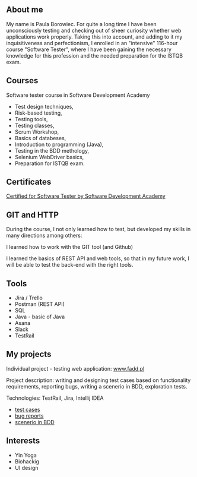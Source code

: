 ## About me

My name is Paula Borowiec. For quite a long time I have been unconsciously testing and checking out of sheer curiosity whether web applications work properly. Taking this into account, and adding to it my inquisitiveness and perfectionism, I enrolled in an "intensive" 116-hour course "Software Tester", where I have been gaining the necessary knowledge for this profession and the needed preparation for the ISTQB exam.
## Courses

Software tester course in Software Development Academy
* Test design techniques,
* Risk-based testing,
* Testing tools,
* Testing classes,
* Scrum Workshop,
* Basics of databeses,
* Introduction to programming (Java),
* Testing in the BDD methology,
* Selenium WebDriver basics,
* Preparation for ISTQB exam.

## Certificates

[Certified for Software Tester by Software Development Academy](https://app.diplomasafe.com/pl-PL/diploma/d8ef2878abdec7b8ec05d86fdabd6243b6da7e9cb)

## GIT and HTTP

During the course, I not only learned how to test, but developed my skills in many directions among others:

I learned how to work with the GIT tool (and Github)

I learned the basics of REST API and web tools, so that in my future work, I will be able to test the back-end with the right tools.

## Tools

* Jira / Trello
* Postman (REST API)
* SQL
* Java - basic of Java
* Asana
* Slack
* TestRail

## My projects

Individual project - testing web application: www.fadd.pl

Project description: writing and designing test cases based on functionality requirements, reporting bugs, writing a scenerio in BDD, exploration tests.

Technologies: TestRail, Jira, Intellij IDEA

* [test cases](https://drive.google.com/drive/u/7/folders/1uA1csHBFTv0RPjlp7VREKZX_hPGME-PD)
* [bug reports](https://drive.google.com/drive/u/7/folders/10qKTiE50SJgh72xU96f8b6tm3WuwCO_C)
* [scenerio in BDD](https://drive.google.com/drive/u/7/folders/11Z8skE3twJSD87Gkf9CpFGQh-Y7rYNQs)

## Interests

* Yin Yoga
* Biohackig
* UI design
